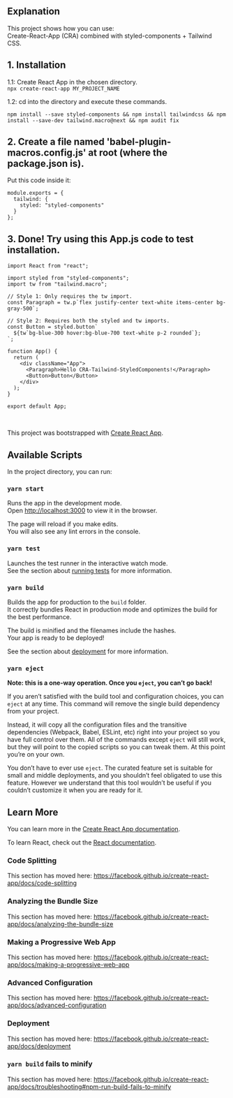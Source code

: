 ## Explanation

This project shows how you can use: <br />
Create-React-App (CRA) combined with styled-components + Tailwind CSS.

## 1. Installation

1.1: Create React App in the chosen directory. <br />
`npx create-react-app MY_PROJECT_NAME`

1.2: cd into the directory and execute these commands.

```
npm install --save styled-components && npm install tailwindcss && npm install --save-dev tailwind.macro@next && npm audit fix
```

## 2. Create a file named 'babel-plugin-macros.config.js' at root (where the package.json is).

Put this code inside it: <br />

```
module.exports = {
  tailwind: {
    styled: "styled-components"
  }
};
```

## 3. Done! Try using this App.js code to test installation.

```
import React from "react";

import styled from "styled-components";
import tw from "tailwind.macro";

// Style 1: Only requires the tw import.
const Paragraph = tw.p`flex justify-center text-white items-center bg-gray-500`;

// Style 2: Requires both the styled and tw imports.
const Button = styled.button`
  ${tw`bg-blue-300 hover:bg-blue-700 text-white p-2 rounded`};
`;

function App() {
  return (
    <div className="App">
      <Paragraph>Hello CRA-Tailwind-StyledComponents!</Paragraph>
      <Button>Button</Button>
    </div>
  );
}

export default App;
```

<br />

This project was bootstrapped with [Create React App](https://github.com/facebook/create-react-app).

## Available Scripts

In the project directory, you can run:

### `yarn start`

Runs the app in the development mode.<br />
Open [http://localhost:3000](http://localhost:3000) to view it in the browser.

The page will reload if you make edits.<br />
You will also see any lint errors in the console.

### `yarn test`

Launches the test runner in the interactive watch mode.<br />
See the section about [running tests](https://facebook.github.io/create-react-app/docs/running-tests) for more information.

### `yarn build`

Builds the app for production to the `build` folder.<br />
It correctly bundles React in production mode and optimizes the build for the best performance.

The build is minified and the filenames include the hashes.<br />
Your app is ready to be deployed!

See the section about [deployment](https://facebook.github.io/create-react-app/docs/deployment) for more information.

### `yarn eject`

**Note: this is a one-way operation. Once you `eject`, you can’t go back!**

If you aren’t satisfied with the build tool and configuration choices, you can `eject` at any time. This command will remove the single build dependency from your project.

Instead, it will copy all the configuration files and the transitive dependencies (Webpack, Babel, ESLint, etc) right into your project so you have full control over them. All of the commands except `eject` will still work, but they will point to the copied scripts so you can tweak them. At this point you’re on your own.

You don’t have to ever use `eject`. The curated feature set is suitable for small and middle deployments, and you shouldn’t feel obligated to use this feature. However we understand that this tool wouldn’t be useful if you couldn’t customize it when you are ready for it.

## Learn More

You can learn more in the [Create React App documentation](https://facebook.github.io/create-react-app/docs/getting-started).

To learn React, check out the [React documentation](https://reactjs.org/).

### Code Splitting

This section has moved here: https://facebook.github.io/create-react-app/docs/code-splitting

### Analyzing the Bundle Size

This section has moved here: https://facebook.github.io/create-react-app/docs/analyzing-the-bundle-size

### Making a Progressive Web App

This section has moved here: https://facebook.github.io/create-react-app/docs/making-a-progressive-web-app

### Advanced Configuration

This section has moved here: https://facebook.github.io/create-react-app/docs/advanced-configuration

### Deployment

This section has moved here: https://facebook.github.io/create-react-app/docs/deployment

### `yarn build` fails to minify

This section has moved here: https://facebook.github.io/create-react-app/docs/troubleshooting#npm-run-build-fails-to-minify
